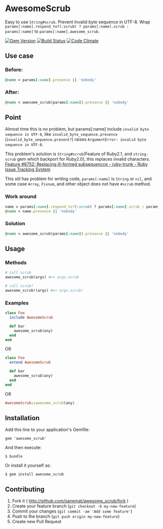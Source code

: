 # AwesomeScrub

Easy to use `String#scrub`. Prevent Invalid byte sequence in UTF-8.
Wrap `params[:name].respond_to?(:scrub) ? params[:name].scrub : params[:name]` to `params[:name].awesome_scrub`.

[![Gem Version](https://badge.fury.io/rb/awesome_scrub.png)](http://badge.fury.io/rb/awesome_scrub)
[![Build Status](https://api.travis-ci.org/sanemat/awesome_scrub.png?branch=master)](https://travis-ci.org/sanemat/awesome_scrub)
[![Code Climate](https://codeclimate.com/github/sanemat/awesome_scrub.png)](https://codeclimate.com/github/sanemat/awesome_scrub)

## Use case

### Before:
```ruby
@name = params[:name].presence || 'nobody'
```

### After:
```ruby
@name = awesome_scrub(params[:name]).presence || 'nobody'
```

## Point

Almost time this is no problem, but params[:name] include `invalid byte sequence in UTF-8`, like `invalid_byte_sequence.presence` (`invalid_byte_sequence.present?`) raises `ArgumentError: invalid byte sequence in UTF-8`.

This problem's solution is `String#scrub`(Feature of Ruby2.1, and `string-scrub` gem which backport for Ruby2.0), this replaces invalid characters. [Feature #6752: Replacing ill-formed subsequencce - ruby-trunk - Ruby Issue Tracking System](http://bugs.ruby-lang.org/issues/6752)

This stil has problem for writing code, `params[:name]` is `String` or `nil`, and some case `Array`, `Fixnum`, and other object does not have `#scrub` method.

### Work around

```ruby
name = params[:name].respond_to?(:scrub) ? params[:name].scrub : params[:name]
@name = name.presence || 'nobody'
```

### Solution
```ruby
@name = awesome_scrub(params[:name]).presence || 'nobody'
```

## Usage

### Methods

```ruby
# call scrub
awesome_scrub(args) #=> args.scrub

# call scrub!
awesome_scrub!(args) #=> args.scrub!
```

### Examples
```ruby
class Foo
  include AwesomeScrub

  def bar
    awesome_scrub(any)
  end
end
```
OR
```ruby
class Foo
  extend AwesomeScrub

  def bar
    awesome_scrub(any)
  end
end
```
OR
```ruby
AwesomeScrub::awesome_scrub(any)
```

## Installation

Add this line to your application's Gemfile:

    gem 'awesome_scrub'

And then execute:

    $ bundle

Or install it yourself as:

    $ gem install awesome_scrub

## Contributing

1. Fork it ( http://github.com/sanemat/awesome_scrub/fork )
2. Create your feature branch (`git checkout -b my-new-feature`)
3. Commit your changes (`git commit -am 'Add some feature'`)
4. Push to the branch (`git push origin my-new-feature`)
5. Create new Pull Request
